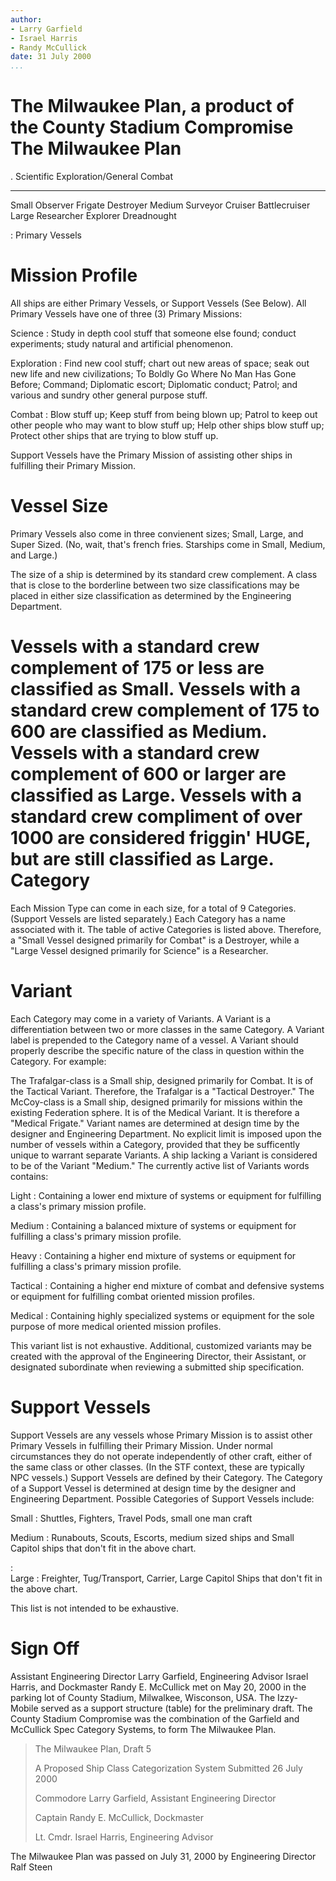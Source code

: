 ```yaml
---
author:
- Larry Garfield
- Israel Harris
- Randy McCullick
date: 31 July 2000
...
```


The Milwaukee Plan, a product of the County Stadium Compromise
The Milwaukee Plan
==================

  .        Scientific   Exploration/General   Combat
  -------- ------------ --------------------- ---------------
  Small    Observer     Frigate               Destroyer
  Medium   Surveyor     Cruiser               Battlecruiser
  Large    Researcher   Explorer              Dreadnought

  : Primary Vessels

Mission Profile
===============

All ships are either Primary Vessels, or Support Vessels (See Below).
All Primary Vessels have one of three (3) Primary Missions:

Science
:   Study in depth cool stuff that someone else found; conduct
    experiments; study natural and artificial phenomenon.

Exploration
:   Find new cool stuff; chart out new areas of space; seak out new life
    and new civilizations; To Boldly Go Where No Man Has Gone Before;
    Command; Diplomatic escort; Diplomatic conduct; Patrol; and various
    and sundry other general purpose stuff.

Combat
:   Blow stuff up; Keep stuff from being blown up; Patrol to keep out
    other people who may want to blow stuff up; Help other ships blow
    stuff up; Protect other ships that are trying to blow stuff up.

Support Vessels have the Primary Mission of assisting other ships in
fulfilling their Primary Mission.

Vessel Size
===========

Primary Vessels also come in three convienent sizes; Small, Large, and
Super Sized. (No, wait, that's french fries. Starships come in Small,
Medium, and Large.)

The size of a ship is determined by its standard crew complement. A
class that is close to the borderline between two size classifications
may be placed in either size classification as determined by the
Engineering Department.

Vessels with a standard crew complement of 175 or less are classified as
Small.
Vessels with a standard crew complement of 175 to 600 are classified as
Medium.
Vessels with a standard crew complement of 600 or larger are classified
as Large.
Vessels with a standard crew compliment of over 1000 are considered
friggin' HUGE, but are still classified as Large.
Category
========

Each Mission Type can come in each size, for a total of 9 Categories.
(Support Vessels are listed separately.) Each Category has a name
associated with it. The table of active Categories is listed above.
Therefore, a "Small Vessel designed primarily for Combat" is a
Destroyer, while a "Large Vessel designed primarily for Science" is a
Researcher.

Variant
=======

Each Category may come in a variety of Variants. A Variant is a
differentiation between two or more classes in the same Category. A
Variant label is prepended to the Category name of a vessel. A Variant
should properly describe the specific nature of the class in question
within the Category. For example:

The Trafalgar-class is a Small ship, designed primarily for Combat. It
is of the Tactical Variant. Therefore, the Trafalgar is a "Tactical
Destroyer."
The McCoy-class is a Small ship, designed primarily for missions within
the existing Federation sphere. It is of the Medical Variant. It is
therefore a "Medical Frigate."
Variant names are determined at design time by the designer and
Engineering Department. No explicit limit is imposed upon the number of
vessels within a Category, provided that they be sufficently unique to
warrant separate Variants. A ship lacking a Variant is considered to be
of the Variant "Medium." The currently active list of Variants words
contains:

Light
:   Containing a lower end mixture of systems or equipment for
    fulfilling a class's primary mission profile.

Medium
:   Containing a balanced mixture of systems or equipment for fulfilling
    a class's primary mission profile.

Heavy
:   Containing a higher end mixture of systems or equipment for
    fulfilling a class's primary mission profile.

Tactical
:   Containing a higher end mixture of combat and defensive systems or
    equipment for fulfilling combat oriented mission profiles.

Medical
:   Containing highly specialized systems or equipment for the sole
    purpose of more medical oriented mission profiles.

This variant list is not exhaustive. Additional, customized variants may
be created with the approval of the Engineering Director, their
Assistant, or designated subordinate when reviewing a submitted ship
specification.

Support Vessels
===============

Support Vessels are any vessels whose Primary Mission is to assist other
Primary Vessels in fulfilling their Primary Mission. Under normal
circumstances they do not operate independently of other craft, either
of the same class or other classes. (In the STF context, these are
typically NPC vessels.) Support Vessels are defined by their Category.
The Category of a Support Vessel is determined at design time by the
designer and Engineering Department. Possible Categories of Support
Vessels include:

Small
:   Shuttles, Fighters, Travel Pods, small one man craft

Medium
:   Runabouts, Scouts, Escorts, medium sized ships and Small Capitol
    ships that don't fit in the above chart.

:   
Large
:   Freighter, Tug/Transport, Carrier, Large Capitol Ships that don't
    fit in the above chart.

This list is not intended to be exhaustive.

Sign Off
========

Assistant Engineering Director Larry Garfield, Engineering Advisor
Israel Harris, and Dockmaster Randy E. McCullick met on May 20, 2000 in
the parking lot of County Stadium, Milwalkee, Wisconson, USA. The
Izzy-Mobile served as a support structure (table) for the preliminary
draft. The County Stadium Compromise was the combination of the Garfield
and McCullick Spec Category Systems, to form The Milwaukee Plan.

> The Milwaukee Plan, Draft 5
>
> A Proposed Ship Class Categorization System Submitted 26 July 2000
>
> Commodore Larry Garfield, Assistant Engineering Director
>
> Captain Randy E. McCullick, Dockmaster
>
> Lt. Cmdr. Israel Harris, Engineering Advisor

The Milwaukee Plan was passed on July 31, 2000 by Engineering Director
Ralf Steen
